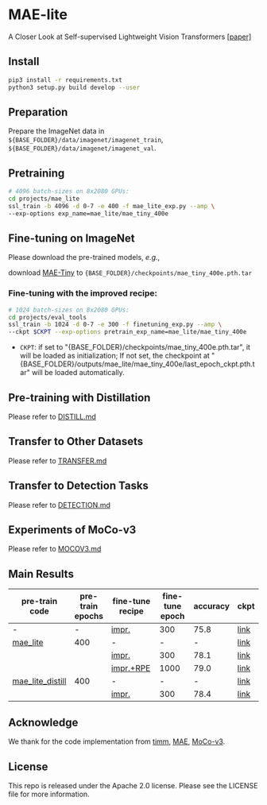 # MAE-lite
A Closer Look at Self-supervised Lightweight Vision Transformers [[paper]]()

## Install
```bash
pip3 install -r requirements.txt
python3 setup.py build develop --user
```

## Preparation
Prepare the ImageNet data in `${BASE_FOLDER}/data/imagenet/imagenet_train`, `${BASE_FOLDER}/data/imagenet/imagenet_val`.

## Pretraining
```bash
# 4096 batch-sizes on 8x2080 GPUs:
cd projects/mae_lite
ssl_train -b 4096 -d 0-7 -e 400 -f mae_lite_exp.py --amp \
--exp-options exp_name=mae_lite/mae_tiny_400e
```
## Fine-tuning on ImageNet
Please download the pre-trained models, *e.g.*, 

download [MAE-Tiny](https://drive.google.com/file/d/1ZQYlvCPLZrJDqn2lp4GCIVL246WPqgEf/view?usp=sharing) to `{BASE_FOLDER}/checkpoints/mae_tiny_400e.pth.tar`

### Fine-tuning with the improved recipe:

```bash
# 1024 batch-sizes on 8x2080 GPUs:
cd projects/eval_tools
ssl_train -b 1024 -d 0-7 -e 300 -f finetuning_exp.py --amp \
--ckpt $CKPT --exp-options pretrain_exp_name=mae_lite/mae_tiny_400e
```
- `CKPT`: if set to "{BASE_FOLDER}/checkpoints/mae_tiny_400e.pth.tar", it will be loaded as initialization; If not set, the checkpoint at "{BASE_FOLDER}/outputs/mae_lite/mae_tiny_400e/last_epoch_ckpt.pth.tar" will be loaded automatically.

## Pre-training with Distillation
Please refer to [DISTILL.md](projects/mae_lite/DISTILL.md)

## Transfer to Other Datasets
Please refer to [TRANSFER.md](projects/eval_tools/TRANSFER.md)

## Transfer to Detection Tasks
Please refer to [DETECTION.md](projects/eval_tools/det/DETECTION.md)

## Experiments of MoCo-v3
Please refer to [MOCOV3.md](projects/mocov3/MOCOV3.md)

## Main Results
|pre-train code |pre-train</br> epochs| fine-tune recipe | fine-tune epoch | accuracy | ckpt |
|---|---|---|---|---|---|
| - | - | [impr.](projects/eval_tools/finetuning_exp.py) | 300 | 75.8 | [link](https://drive.google.com/file/d/1RvhE2HucdWYHhKmPfHQW2A4EPpCHSYN_/view?usp=sharing) |
| [mae_lite](projects/mae_lite/mae_lite_exp.py) | 400 | - | - | - | [link](https://drive.google.com/file/d/1ZQYlvCPLZrJDqn2lp4GCIVL246WPqgEf/view?usp=sharing) |
|  |  | [impr.](projects/eval_tools/finetuning_exp.py) | 300 | 78.1 | [link](https://drive.google.com/file/d/1VEpG2c5A62PefeecjQ3yaKfRlfph3LxO/view?usp=sharing) |
|  |  | [impr.+RPE](projects/eval_tools/finetuning_rpe_exp.py) | 1000 | 79.0 | [link](https://drive.google.com/file/d/1zKDnMKs6tBTnC4liTYG2AMtotKcbKr4J/view?usp=sharing) |
| [mae_lite_distill](projects/mae_lite/mae_lite_distill_exp.py) | 400 | - | - | - | [link](https://drive.google.com/file/d/1OCDMUEdcPhwoCPWGN0kahsHST7tbQmFe/view?usp=sharing) |
|  |  | [impr.](projects/eval_tools/finetuning_exp.py) | 300 | 78.4 | [link](https://drive.google.com/file/d/1bcxwRUx6fq38M9eoBQbP2thwtU0j_9u6/view?usp=sharing) |

<!-- ## Citation
Please cite the following paper if this repo helps your research:
```bibtex
``` -->

## Acknowledge
We thank for the code implementation from [timm](https://github.com/rwightman/pytorch-image-models), [MAE](https://github.com/facebookresearch/mae/tree/main), [MoCo-v3](https://github.com/facebookresearch/moco-v3).


## License
This repo is released under the Apache 2.0 license. Please see the LICENSE file for more information.
